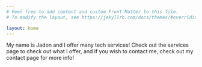 ```yaml
---
# Feel free to add content and custom Front Matter to this file.
# To modify the layout, see https://jekyllrb.com/docs/themes/#overriding-theme-defaults

layout: home
---
```


My name is Jadon and I offer many tech services!
Check out the services page to check out what I offer, and if you wish to contact me, check out my contact page for more info!
